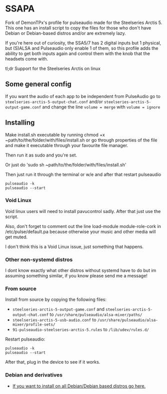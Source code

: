 # SSAPA
Fork of DemonTPx's profile for pulseaudio made for the Steelseries Arctis 5.
This one has an install script to copy the files for those who don't have Debian or Debian-based distros and/or are extremely lazy.

If you're here out of curiosity, the SSA5/7 has 2 digital inputs but 1 physical, but (S)ALSA and Pulseaudio only enable 1 of them, so this profile adds the ability to get both inputs again and control them with the knob that the headsets come with.

tl;dr Support for the Steelseries Arctis on linux
## Some general config
If you want the audio of each app to be independent from PulseAudio go to `steelseries-arctis-5-output-chat.conf` and/or `steelseries-arctis-5-output-game.conf` and change the line `volume = merge` with `volume = ignore`
## Installing

Make install.sh executable by running chmod +x ~path/to/the/folder/with/files/install.sh or go through properties of the file and make it executable through your favourite file manager.

Then run it as sudo and you're set.

Or just do 'sudo sh ~path/to/the/folder/with/files/install.sh'

Then just run it through the terminal or w/e and after that restart pulseaudio

    pulseaudio -k
    pulseaudio --start

### Void Linux 
Void linux users will need to install pavucontrol sadly.
After that just use the script.

Also, don't forget to comment out the line 
    load-module module-role-cork
in /etc/pulse/default.pa because otherwise your music and other media will get muted. 

I don't think this is a Void Linux issue, just something that happens.

### Other non-systemd distros
I dont know exactly what other distros without systemd have to do but im assuming something similar, if you know please send me a message!

### From source

Install from source by copying the following files:

- `steelseries-arctis-5-output-game.conf` and `steelseries-arctis-5-output-chat.conf` to `/usr/share/pulseaudio/alsa-mixer/paths/`
- `steelseries-arctis-5-usb-audio.conf` to `/usr/share/pulseaudio/alsa-mixer/profile-sets/`
- `91-pulseaudio-steelseries-arctis-5.rules` to `/lib/udev/rules.d/`

Restart pulseaudio:

    pulseaudio -k
    pulseaudio --start

After that, plug in the device to see if it works.

### Debian and derivatives

- [If you want to install on all Debian/Debian based distros go here.](https://github.com/DemonTPx/steelseries-arctis-5-pulseaudio-profile)
